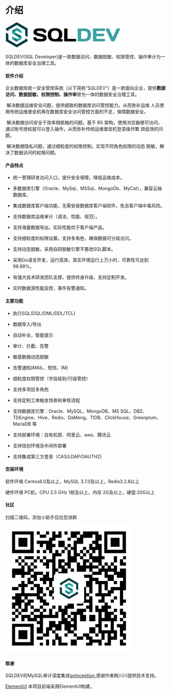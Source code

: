 # 介绍
![logo](./img/logo.png "logo")



SQLDEV(SQL Developer)是一款数据访问、数据脱敏、权限管控、操作审计为一体的数据库安全治理工具。


#### 软件介绍

​  企业数据库统一安全管控系统（以下简称“SQLDEV“）是一款面向企业，提供**数据访问、数据脱敏、权限控制、操作审计**为一体的数据安全治理工具。

​  解决数据运维安全问题，提供细致的数据库访问管控能力。从而弥补运维 人员使用传统运维堡垒机等在数据库安全访问管控方面的不足，保障数据安全。

​  解决数据访问安全于效率相抵触的问题，基于 BS 架构，使用浏览器便可访问，通过账号授权就可以登入操作，从而弥补传统运维堡垒机登录操作繁 琐低效的问题。

​  解决数据隐私问题，通过细粒度的权限控制，实现不同角色权限的动态 脱敏，解决了数据访问的权限问题。



#### 产品特点

* 统一管理研发访问入口，提升安全保障，降低运维成本。

* 多数据库引擎（Oracle、MySql、MSSql、MongoDb、MyCat），兼容云端数据库。

* 集成数据库客户端功能，无需安装数据库客户端软件，免去客户端中毒风险。

* 支持数据库运维审计（语法、性能、规范）。

* 支持海量数据导出，实际性能优于客户端产品。

* 支持细粒度的权限设置，支持多角色，确保数据可分级访问。

* 支持动态脱敏，采用自研脱敏引擎不篡改SQL脚本。

* 采用Go语言开发，运行高效，真实环境运行上万小时，可靠性可达到99.99%。

* 有强大技术研发团队支撑，提供终身升级，支持定制开发。

* 实时数据源性能监控，事件告警通知。


#### 主要功能

- 执行SQL(DQL/DML/DDL/TCL)

- 数据导入/导出

- 自动补全，智能提示

- 审计、拦截、告警

- 敏感数据动态脱敏

- 告警通知(MAIL、短信、IM)

- 细粒度权限管控（字段级别/行级管控）

- 支持多项目多角色

- 支持定制工单触发场景和审核流程

- 支持数据库引擎：Oracle、MySQL、MongoDB、MS SQL、DB2、TDEngine、Hive、Redis、DaMeng、TIDB、ClickHouse、Greenplum、MariaDB 等

- 支持部署环境：自有机房、阿里云、aws、腾讯云

- 支持信创环境及中间件部署

- 支持集成第三方登录（CAS/LDAP/OAUTH2)





#### 安装环境

软件环境
Centos6.0及以上，MySQL 3.7.0及以上，Redis3.2.8以上

硬件环境
PC机，CPU 2.5 GHz 1核及以上，内存 2G及以上，硬盘:20G以上



#### 社区

扫描二维码，添加小助手后拉您进群

![wechat](./img/WechatIMG565.png)


####  致谢

SQLDEV的MySQL审计深度集成[goInception](https://github.com/hanchuanchuan/goInception),感谢作者韩川川提供技术支持。

[ElementUI](https://element.eleme.io/)  本项目前端采用ElementUI构建。

